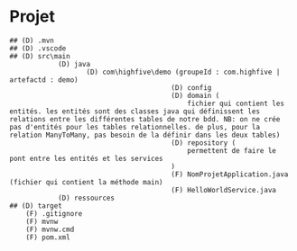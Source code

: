 # Projet 
    ## (D) .mvn
    ## (D) .vscode
    ## (D) src\main
                (D) java
                       (D) com\highfive\demo (groupeId : com.highfive | artefactd : demo) 
                                            (D) config
                                            (D) domain (
                                                fichier qui contient les entités. les entités sont des classes java qui définissent les relations entre les différentes tables de notre bdd. NB: on ne crée pas d'entités pour les tables relationnelles. de plus, pour la relation ManyToMany, pas besoin de la définir dans les deux tables)
                                            (D) repository (
                                                permettent de faire le pont entre les entités et les services
                                            )
                                            (F) NomProjetApplication.java (fichier qui contient la méthode main)
                                            (F) HelloWorldService.java
                (D) ressources
    ## (D) target
        (F) .gitignore
        (F) mvnw
        (F) mvnw.cmd
        (F) pom.xml

